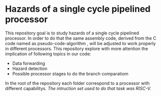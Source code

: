 # Hazards of a single cycle pipelined processor
This repository goal is to study hazards of a single cycle pipelined processor. In order to do that the same assembly code, derived from the C code named as pseudo-code-algorithm , will be adjusted to work properly in different processors. This repository explore with more attention the implication of following topics in our code:
- Data forwarding
- Hazard detection
- Possible processor stages to do the branch comparatiom

In the root of the repository each folder correspond to a processor with different capabilitys.
*The intruction set used to do that task was RISC-V.*
